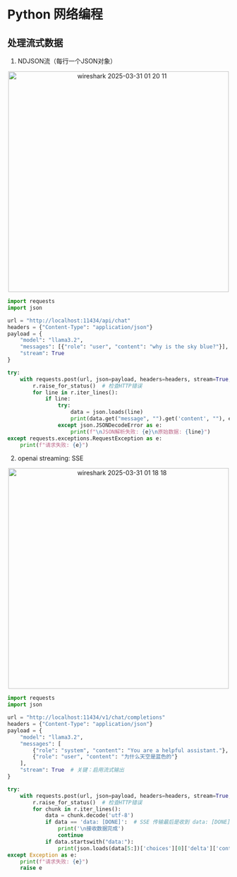 # Python 网络编程

## 处理流式数据

1. NDJSON流（每行一个JSON对象）

<p align="center">
    <img width="500" alt="wireshark 2025-03-31 01 20 11" src="https://github.com/user-attachments/assets/c739abd3-4837-4da0-acba-2add6b845f49" />
</p>


```python
import requests
import json

url = "http://localhost:11434/api/chat"
headers = {"Content-Type": "application/json"}
payload = {
    "model": "llama3.2",
    "messages": [{"role": "user", "content": "why is the sky blue?"}],
    "stream": True
}

try:
    with requests.post(url, json=payload, headers=headers, stream=True, timeout=30) as r:
        r.raise_for_status()  # 检查HTTP错误
        for line in r.iter_lines():
            if line:
                try:
                    data = json.loads(line)
                    print(data.get("message", "").get('content', ""), end="", flush=True)
                except json.JSONDecodeError as e:
                    print(f"\nJSON解析失败: {e}\n原始数据: {line}")
except requests.exceptions.RequestException as e:
    print(f"请求失败: {e}")
```

2. openai streaming: SSE

<p align="center">
    <img width="500" alt="wireshark 2025-03-31 01 18 18" src="https://github.com/user-attachments/assets/2a823940-ddd1-42d6-ab0b-7213aadad9cf" />
</p>

```python
import requests
import json

url = "http://localhost:11434/v1/chat/completions"
headers = {"Content-Type": "application/json"}
payload = {
    "model": "llama3.2",
    "messages": [
        {"role": "system", "content": "You are a helpful assistant."},
        {"role": "user", "content": "为什么天空是蓝色的"}
    ],
    "stream": True  # 关键：启用流式输出
}

try:
    with requests.post(url, json=payload, headers=headers, stream=True, timeout=30) as r:
        r.raise_for_status()  # 检查HTTP错误
        for chunk in r.iter_lines():
            data = chunk.decode('utf-8')
            if data == 'data: [DONE]':  # SSE 传输最后是收到 data: [DONE]
                print('\n接收数据完成')
                continue
            if data.startswith("data:"):
                print(json.loads(data[5:])['choices'][0]['delta']['content'], end="", flush=True)
except Exception as e:
    print(f"请求失败: {e}")
    raise e
```
